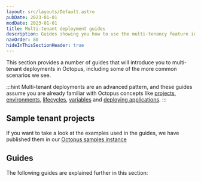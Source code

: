 ```yaml
---
layout: src/layouts/Default.astro
pubDate: 2023-01-01
modDate: 2023-01-01
title: Multi-tenant deployment guides
description: Guides showing you how to use the multi-tenancy feature in Octopus for common scenarios.
navOrder: 80
hideInThisSectionHeader: true
---
```


This section provides a number of guides that will introduce you to multi-tenant deployments in Octopus, including some of the more common scenarios we see.

:::hint
Multi-tenant deployments are an advanced pattern, and these guides assume you are already familiar with Octopus concepts like [projects](/docs/projects/), [environments](/docs/infrastructure/environments/), [lifecycles](/docs/releases/lifecycles/), [variables](/docs/projects/variables/) and [deploying applications](/docs/deployments).
:::

## Sample tenant projects

If you want to take a look at the examples used in the guides, we have published them in our [Octopus samples instance](https://samples.octopus.app/app#/Spaces-682)

## Guides

The following guides are explained further in this section:
